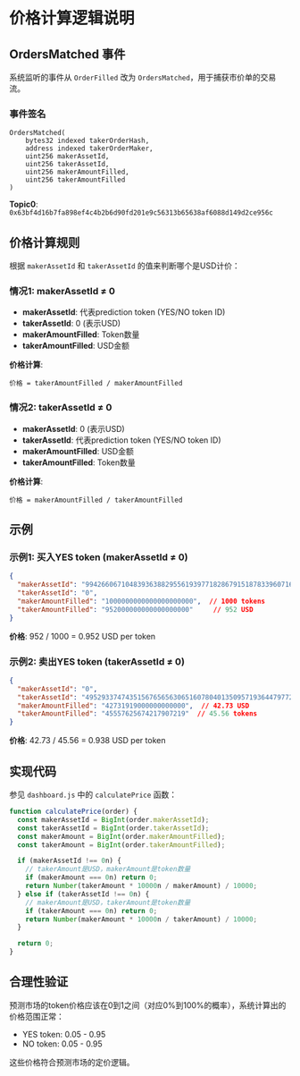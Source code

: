 # 价格计算逻辑说明

## OrdersMatched 事件

系统监听的事件从 `OrderFilled` 改为 `OrdersMatched`，用于捕获市价单的交易流。

### 事件签名

```solidity
OrdersMatched(
    bytes32 indexed takerOrderHash,
    address indexed takerOrderMaker,
    uint256 makerAssetId,
    uint256 takerAssetId,
    uint256 makerAmountFilled,
    uint256 takerAmountFilled
)
```

**Topic0**: `0x63bf4d16b7fa898ef4c4b2b6d90fd201e9c56313b65638af6088d149d2ce956c`

## 价格计算规则

根据 `makerAssetId` 和 `takerAssetId` 的值来判断哪个是USD计价：

### 情况1: makerAssetId ≠ 0

- **makerAssetId**: 代表prediction token (YES/NO token ID)
- **takerAssetId**: 0 (表示USD)
- **makerAmountFilled**: Token数量
- **takerAmountFilled**: USD金额

**价格计算**:
```
价格 = takerAmountFilled / makerAmountFilled
```

### 情况2: takerAssetId ≠ 0

- **makerAssetId**: 0 (表示USD)
- **takerAssetId**: 代表prediction token (YES/NO token ID)
- **makerAmountFilled**: USD金额
- **takerAmountFilled**: Token数量

**价格计算**:
```
价格 = makerAmountFilled / takerAmountFilled
```

## 示例

### 示例1: 买入YES token (makerAssetId ≠ 0)

```json
{
  "makerAssetId": "99426606710483936388295561939771828679151878339607161191787308344532084590471",
  "takerAssetId": "0",
  "makerAmountFilled": "1000000000000000000000",  // 1000 tokens
  "takerAmountFilled": "952000000000000000000"     // 952 USD
}
```

**价格**: 952 / 1000 = 0.952 USD per token

### 示例2: 卖出YES token (takerAssetId ≠ 0)

```json
{
  "makerAssetId": "0",
  "takerAssetId": "49529337474351567656563065160780401350957193644797729582753506049577792201184",
  "makerAmountFilled": "42731919000000000000",  // 42.73 USD
  "takerAmountFilled": "45557625674217907219"  // 45.56 tokens
}
```

**价格**: 42.73 / 45.56 = 0.938 USD per token

## 实现代码

参见 `dashboard.js` 中的 `calculatePrice` 函数：

```javascript
function calculatePrice(order) {
  const makerAssetId = BigInt(order.makerAssetId);
  const takerAssetId = BigInt(order.takerAssetId);
  const makerAmount = BigInt(order.makerAmountFilled);
  const takerAmount = BigInt(order.takerAmountFilled);

  if (makerAssetId !== 0n) {
    // takerAmount是USD，makerAmount是token数量
    if (makerAmount === 0n) return 0;
    return Number(takerAmount * 10000n / makerAmount) / 10000;
  } else if (takerAssetId !== 0n) {
    // makerAmount是USD，takerAmount是token数量
    if (takerAmount === 0n) return 0;
    return Number(makerAmount * 10000n / takerAmount) / 10000;
  }

  return 0;
}
```

## 合理性验证

预测市场的token价格应该在0到1之间（对应0%到100%的概率），系统计算出的价格范围正常：

- YES token: 0.05 - 0.95
- NO token: 0.05 - 0.95

这些价格符合预测市场的定价逻辑。
